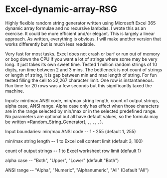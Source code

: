 # Excel-dynamic-array-RSG
Highly flexible random string generator written using Microsoft Excel 365 dynamic array formulae and no recursive lambdas.  I wrote this as an exercise.  It could be more efficient and/or elegant.  This is largely a linear approach.  As written, everything is obvious.  I will make another version that works differently but is much less readable.

Very fast for most tasks.  Excel does not crash or barf or run out of memory or bog down the CPU if you want a lot of strings where some may be very long.  It just takes its own sweet time.  Tested 1 million random strings of 10 digits, run time between 2 and 3 mins.  The bottleneck is not count of strings or length of string, it is gap between min and max length of string.  For fun tested filling the cell to 32,267 character limit.  One row is instantaneous.  Run time for 20 rows was a few seconds but this significantly taxed the machine.

Inputs:  min/max ANSI code, min/max string length, count of output strings, alpha case, ANSI range.  Alpha case only has effect when those characters are in the range selected by min/max or in the selected predefined range.  No parameters are optional but all have default values, so the formula may be written =Random_String_Generator(, , , , , , ).

Input boundaries:
min/max ANSI code -- 1 - 255 (default 1, 255)

min/max string length -- 1 to Excel cell content limit (default 3, 100)

count of output strings -- 1 to Excel worksheet row limit (default 1)

alpha case -- "Both", "Upper", "Lower" (default "Both")

ANSI range -- "Alpha", "Numeric", "Alphanumeric", "All" (Default "All")
